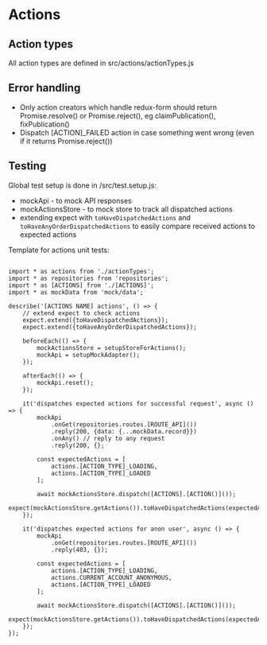 # Actions 

## Action types

All action types are defined in src/actions/actionTypes.js

## Error handling

- Only action creators which handle redux-form should return Promise.resolve() or Promise.reject(), eg claimPublication(), fixPublication()
- Dispatch [ACTION]_FAILED action in case something went wrong (even if it returns Promise.reject())
 
## Testing

Global test setup is done in /src/test.setup.js:
- mockApi - to mock API responses
- mockActionsStore - to mock store to track all dispatched actions
- extending expect with `toHaveDispatchedActions` and `toHaveAnyOrderDispatchedActions` to easily compare received actions to expected actions
  
Template for actions unit tests:

```` 

import * as actions from './actionTypes';
import * as repositories from 'repositories';
import * as [ACTIONS] from './[ACTIONS]';
import * as mockData from 'mock/data';

describe('[ACTIONS NAME] actions', () => {
    // extend expect to check actions
    expect.extend({toHaveDispatchedActions});
    expect.extend({toHaveAnyOrderDispatchedActions});

    beforeEach(() => {
        mockActionsStore = setupStoreForActions();
        mockApi = setupMockAdapter();
    });

    afterEach(() => {
        mockApi.reset();
    });

    it('dispatches expected actions for successful request', async () => {
        mockApi
            .onGet(repositories.routes.[ROUTE_API]())
            .reply(200, {data: {...mockData.record}})
            .onAny() // reply to any request
            .reply(200, {};

        const expectedActions = [
            actions.[ACTION_TYPE]_LOADING,
            actions.[ACTION_TYPE]_LOADED
        ];

        await mockActionsStore.dispatch([ACTIONS].[ACTION()]());
        expect(mockActionsStore.getActions()).toHaveDispatchedActions(expectedActions);
    });

    it('dispatches expected actions for anon user', async () => {
        mockApi
            .onGet(repositories.routes.[ROUTE_API]())
            .reply(403, {});

        const expectedActions = [
            actions.[ACTION_TYPE]_LOADING,
            actions.CURRENT_ACCOUNT_ANONYMOUS,
            actions.[ACTION_TYPE]_LOADED
        ];
       
        await mockActionsStore.dispatch([ACTIONS].[ACTION()]());
        expect(mockActionsStore.getActions()).toHaveDispatchedActions(expectedActions);
    });
});


````
